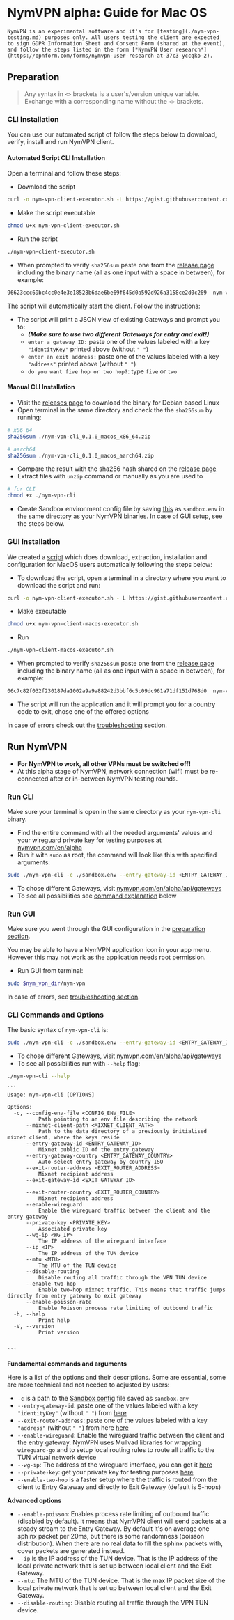 # NymVPN alpha: Guide for Mac OS

```admonish warning
NymVPN is an experimental software and it's for [testing](./nym-vpn-testing.md) purposes only. All users testing the client are expected to sign GDPR Information Sheet and Consent Form (shared at the event), and follow the steps listed in the form [*NymVPN User research*](https://opnform.com/forms/nymvpn-user-research-at-37c3-yccqko-2).
```

## Preparation

> Any syntax in `<>` brackets is a user's/version unique variable. Exchange with a corresponding name without the `<>` brackets.

### CLI Installation

You can use our automated script of follow the steps below to download, verify, install and run NymVPN client. 

#### Automated Script CLI Installation

Open a terminal and follow these steps:

* Download the script
```sh
curl -o nym-vpn-client-executor.sh -L https://gist.githubusercontent.com/tommyv1987/87267ded27e1eb7651aa9cc745ddf4af/raw/99cea8f4d80f2d002802ed1cbedba288bfca4488/execute-nym-vpn-cli-binary.sh
```
* Make the script executable
```sh
chmod u+x nym-vpn-client-executor.sh
```
* Run the script
```sh
./nym-vpn-client-executor.sh
```
* When prompted to verify `sha256sum` paste one from the [release page](https://github.com/nymtech/nym/releases/tag/nym-vpn-alpha-0.0.2) including the binary name (all as one input with a space in between), for example:
```sh
96623ccc69bc4cc0e4e3e18528b6dae6be69f645d0a592d926a3158ce2d0c269  nym-vpn-cli_0.1.0_macos_x86_64.zip
```

The script will automatically start the client. Follow the instructions:

* The script will print a JSON view of existing Gateways and prompt you to:
    - ***(Make sure to use two different Gateways for entry and exit!)***
    - `enter a gateway ID:` paste one of the values labeled with a key `"identityKey"` printed above (without `" "`)
    - `enter an exit address:` paste one of the values labeled with a key `"address"` printed above (without `" "`)
    - `do you want five hop or two hop?`: type `five` or `two` 

#### Manual CLI Installation

* Visit the [releases page](https://github.com/nymtech/nym/releases/tag/nym-vpn-alpha-0.0.2) to download the binary for Debian based Linux
* Open terminal in the same directory and check the the `sha256sum` by running:
```sh
# x86_64
sha256sum ./nym-vpn-cli_0.1.0_macos_x86_64.zip

# aarch64
sha256sum ./nym-vpn-cli_0.1.0_macos_aarch64.zip
```
* Compare the result with the sha256 hash shared on the [release page](https://github.com/nymtech/nym/releases/tag/nym-vpn-alpha-0.0.2)
* Extract files with `unzip` command or manually as you are used to
```sh
# for CLI
chmod +x ./nym-vpn-cli
```

* Create Sandbox environment config file by saving [this](https://raw.githubusercontent.com/nymtech/nym/develop/envs/sandbox.env) as `sandbox.env` in the same directory as your NymVPN binaries. In case of GUI setup, see the steps below.

### GUI Installation

We created a [script](https://gist.github.com/tommyv1987/7d210d4daa8f7abc61f9a696d0321f19) which does download, extraction, installation and configuration for MacOS users automatically following the steps below:

* To download the script, open a terminal in a directory where you want to download the script and run:
```sh
curl -o nym-vpn-client-executor.sh - L https://gist.githubusercontent.com/tommyv1987/7d210d4daa8f7abc61f9a696d0321f19/raw/4397365b4cf74594c7f99c1ef5d690b2f5b41192/nym-vpn-client-macos-executor.sh
```
* Make executable
```sh
chmod u+x nym-vpn-client-macos-executor.sh
```
* Run
```sh
./nym-vpn-client-macos-executor.sh
```
* When prompted to verify `sha256sum` paste one from the [release page](https://github.com/nymtech/nym/releases/tag/nym-vpn-alpha-0.0.2) including the binary name (all as one input with a space in between), for example:
```sh
06c7c82f032f230187da1002a9a9a88242d3bbf6c5c09dc961a71df151d768d0  nym-vpn-ui_0.0.2_macos_x86_64.zip
```
* The script will run the application and it will prompt you for a country code to exit, chose one of the offered options

In case of errors check out the [troubleshooting](./nym-vpn-troubleshooting.html#installing-gui-on-macos-not-working) section.

## Run NymVPN

* **For NymVPN to work, all other VPNs must be switched off!**
* At this alpha stage of NymVPN, network connection (wifi) must be re-connected after or in-between NymVPN testing rounds.

### Run CLI

Make sure your terminal is open in the same directory as your `nym-vpn-cli` binary.

* Find the entire command with all the needed arguments' values and your wireguard private key for testing purposes at [nymvpn.com/en/alpha](https://nymvpn.com/en/alpha)
* Run it with `sudo` as root, the command will look like this with specified arguments:
```sh
sudo ./nym-vpn-cli -c ./sandbox.env --entry-gateway-id <ENTRY_GATEWAY_ID> --exit-router-address <EXIT_ROUTER_ADDRESS> --enable-wireguard --private-key <PRIVATE_KEY> --wg-ip <WG_IP>
```
* To chose different Gateways, visit [nymvpn.com/en/alpha/api/gateways](https://nymvpn.com/en/alpha/api/gateways)
* To see all possibilities see [command explanation](#cli-commands-and-options) below

### Run GUI

Make sure you went through the GUI configuration in the [preparation section](#gui-installation).

You may be able to have a NymVPN application icon in your app menu. However this may not work as the application needs root permission.

* Run GUI from terminal:
```sh
sudo $nym_vpn_dir/nym-vpn
```

In case of errors, see [troubleshooting section](./nym-vpn-troubleshooting.md#macos-alert-on-nymvpn-ui-startup).

### CLI Commands and Options

The basic syntax of `nym-vpn-cli` is:
```sh
sudo ./nym-vpn-cli -c ./sandbox.env --entry-gateway-id <ENTRY_GATEWAY_ID> --exit-router-address <EXIT_ROUTER_ADDRESS> --enable-wireguard --private-key <PRIVATE_KEY> --wg-ip <WG_IP>
```
* To chose different Gateways, visit [nymvpn.com/en/alpha/api/gateways](https://nymvpn.com/en/alpha/api/gateways)
* To see all possibilities run with `--help` flag:
```sh
./nym-vpn-cli --help
```

~~~admonish example collapsible=true title="Console output"
```
Usage: nym-vpn-cli [OPTIONS]

Options:
  -c, --config-env-file <CONFIG_ENV_FILE>
          Path pointing to an env file describing the network
      --mixnet-client-path <MIXNET_CLIENT_PATH>
          Path to the data directory of a previously initialised mixnet client, where the keys reside
      --entry-gateway-id <ENTRY_GATEWAY_ID>
          Mixnet public ID of the entry gateway
      --entry-gateway-country <ENTRY_GATEWAY_COUNTRY>
          Auto-select entry gateway by country ISO
      --exit-router-address <EXIT_ROUTER_ADDRESS>
          Mixnet recipient address
      --exit-gateway-id <EXIT_GATEWAY_ID>

      --exit-router-country <EXIT_ROUTER_COUNTRY>
          Mixnet recipient address
      --enable-wireguard
          Enable the wireguard traffic between the client and the entry gateway
      --private-key <PRIVATE_KEY>
          Associated private key
      --wg-ip <WG_IP>
          The IP address of the wireguard interface
      --ip <IP>
          The IP address of the TUN device
      --mtu <MTU>
          The MTU of the TUN device
      --disable-routing
          Disable routing all traffic through the VPN TUN device
      --enable-two-hop
          Enable two-hop mixnet traffic. This means that traffic jumps directly from entry gateway to exit gateway
      --enable-poisson-rate
          Enable Poisson process rate limiting of outbound traffic
  -h, --help
          Print help
  -V, --version
          Print version


```
~~~

**Fundamental commands and arguments**

Here is a list of the options and their descriptions. Some are essential, some are more technical and not needed to adjusted by users:

- `-c` is a path to the [Sandbox config](https://raw.githubusercontent.com/nymtech/nym/develop/envs/sandbox.env) file saved as `sandbox.env`
- `--entry-gateway-id`: paste one of the values labeled with a key `"identityKey"` (without `" "`) from [here](https://nymvpn.com/en/alpha/api/gateways)
- `--exit-router-address`: paste one of the values labeled with a key `"address"` (without `" "`) from here [here](https://nymvpn.com/en/alpha/api/gateways)
- `--enable-wireguard`: Enable the wireguard traffic between the client and the entry gateway. NymVPN uses Mullvad libraries for wrapping `wireguard-go` and to setup local routing rules to route all traffic to the TUN virtual network device
- `--wg-ip`: The address of the wireguard interface, you can get it [here](https://nymvpn.com/en/alpha)
- `--private-key`: get your private key for testing purposes [here](https://nymvpn.com/en/alpha)
- `--enable-two-hop` is a faster setup where the traffic is routed from the client to Entry Gateway and directly to Exit Gateway (default is 5-hops)

**Advanced options**

- `--enable-poisson`: Enables process rate limiting of outbound traffic (disabled by default). It means that NymVPN client will send packets at a steady stream to the Entry Gateway. By default it's on average one sphinx packet per 20ms, but there is some randomness (poisson distribution). When there are no real data to fill the sphinx packets with, cover packets are generated instead.
- `--ip` is the IP address of the TUN device. That is the IP address of the local private network that is set up between local client and the Exit Gateway.
- `--mtu`: The MTU of the TUN device. That is the max IP packet size of the local private network that is set up between local client and the Exit Gateway.
- `--disable-routing`: Disable routing all traffic through the VPN TUN device.
